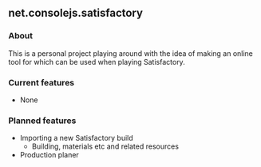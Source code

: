 ## net.consolejs.satisfactory

### About

This is a personal project playing around with the idea of making an online tool
for which can be used when playing Satisfactory.

### Current features

- None

### Planned features

- Importing a new Satisfactory build
    - Building, materials etc and related resources
- Production planer

